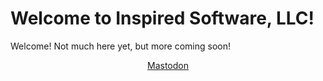 # Welcome to Inspired Software, LLC!

Welcome! Not much here yet, but more coming soon!

<p align="center">
    <a rel="me" href="https://hachyderm.io/@inspiredsoftware">Mastodon</a>
</p>
